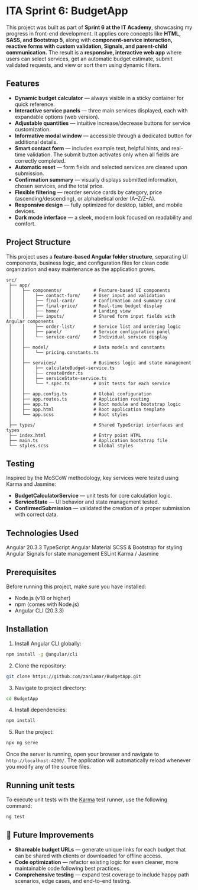 # ITA Sprint 6: BudgetApp

This project was built as part of **Sprint 6 at the IT Academy**, showcasing my progress in front-end development. It applies core concepts like **HTML, SASS, and Bootstrap 5**, along with **component-service interaction, reactive forms with custom validation, Signals, and parent-child communication.** The result is a **responsive, interactive web app** where users can select services, get an automatic budget estimate, submit validated requests, and view or sort them using dynamic filters.


## Features

- **Dynamic budget calculator** — always visible in a sticky container for quick reference.
- **Interactive service panels** — three main services displayed, each with expandable options (web version).
- **Adjustable quantities** — intuitive increase/decrease buttons for service customization.
- **Informative modal window** — accessible through a dedicated button for additional details.
- **Smart contact form** — includes example text, helpful hints, and real-time validation. The submit button activates only when all fields are correctly completed.
- **Automatic reset** — form fields and selected services are cleared upon submission.
- **Confirmation summary** — visually displays submitted information, chosen services, and the total price.
- **Flexible filtering** — reorder service cards by category, price (ascending/descending), or alphabetical order (A–Z/Z–A).
- **Responsive design** — fully optimized for desktop, tablet, and mobile devices.
- **Dark mode interface** — a sleek, modern look focused on readability and comfort.


## Project Structure
This project uses a **feature-based Angular folder structure**, separating UI components, business logic, and configuration files for clean code organization and easy maintenance as the application grows.


```
src/
 ├── app/
 │    ├── components/            # Feature-based UI components
 │    │    ├── contact-form/     # User input and validation
 │    │    ├── final-card/       # Confirmation and summary card
 │    │    ├── final-price/      # Real-time budget display
 │    │    ├── home/             # Landing view
 │    │    ├── inputs/           # Shared form input fields with Angular components
 │    │    ├── order-list/       # Service list and ordering logic
 │    │    ├── panel/            # Service configuration panel
 │    │    └── service-card/     # Individual service display
 │    │
 │    ├── model/                 # Data models and constants
 │    │    └── pricing.constants.ts
 │    │
 │    ├── services/              # Business logic and state management
 │    │    ├── calculateBudget-service.ts
 │    │    ├── createOrder.ts
 │    │    ├── serviceState-service.ts
 │    │    └── *.spec.ts         # Unit tests for each service
 │    │
 │    ├── app.config.ts          # Global configuration
 │    ├── app.routes.ts          # Application routing
 │    ├── app.ts                 # Root module and bootstrap logic
 │    ├── app.html               # Root application template
 │    └── app.scss               # Root styles
 │
 ├── types/                      # Shared TypeScript interfaces and types
 ├── index.html                  # Entry point HTML
 ├── main.ts                     # Application bootstrap file
 └── styles.scss                 # Global styles
```


## Testing
Inspired by the MoSCoW methodology, key services were tested using Karma and Jasmine:
- **BudgetCalculatorService** — unit tests for core calculation logic.
- **ServiceState** — UI behavior and state management tested.
- **ConfirmedSubmission** — validated the creation of a proper submission with correct data.


## Technologies Used

Angular 20.3.3
TypeScript
Angular Material
SCSS & Bootstrap for styling
Angular Signals for state management
ESLint
Karma / Jasmine


## Prerequisites

Before running this project, make sure you have installed:
- Node.js (v18 or higher)
- npm (comes with Node.js)
- Angular CLI (20.3.3)

## Installation

1. Install Angular CLI globally:
```bash
npm install -g @angular/cli
```

2. Clone the repository:

```bash
git clone https://github.com/zanlamar/BudgetApp.git
```

3. Navigate to project directory:
```bash
cd BudgetApp
```

4. Install dependencies:
```bash
npm install
```

5. Run the project: 
```bash
npx ng serve
```

Once the server is running, open your browser and navigate to `http://localhost:4200/`. The application will automatically reload whenever you modify any of the source files.


## Running unit tests

To execute unit tests with the [Karma](https://karma-runner.github.io) test runner, use the following command:

```bash
ng test
```


## 🔮 Future Improvements
- **Shareable budget URLs** — generate unique links for each budget that can be shared with clients or downloaded for offline access.
- **Code optimization** — refactor existing logic for even cleaner, more maintainable code following best practices.
- **Comprehensive testing** — expand test coverage to include happy path scenarios, edge cases, and end-to-end testing.





